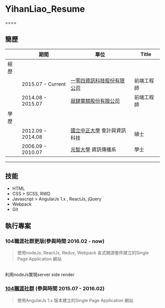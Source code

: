 # YihanLiao_Resume

====

## 簡歷
|     | 期間               | 單位     | Title   |
|-----|-------------------|----------|---------|
| 經歷 |                   |          |         |
|     | 2015.07 - Current | [一零四資訊科技股份有限公司](https://www.104.com.tw/)| 前端工程師 |
|     | 2014.08 - 2015.07 | [就肆電競股份有限公司](https://www.4gamers.com.tw/) | 前端工程師 |
| 學歷 |                   |          |         |
|     | 2012.09 - 2014.08 | [國立中正大學](https://www.ccu.edu.tw/) 會計與資訊科技 | 碩士 |
|     | 2006.09 - 2010.07 | [元智大學](http://www.yzu.edu.tw/) 資訊傳播系 | 學士 |

-----

## 技能
* HTML
* CSS > SCSS, RWD
* Javascript > AngularJs 1.x , ReactJs, jQuery
* Webpack
* Git

## 執行專案

### 104職涯社群更版(參與時間 2016.02 - now)
> 使用nodeJs, ReactJs, Redux, Webpack 各式開源套件建立的Single Page Application 網站
<br/>
利用nodeJs實現server side render

### [104職涯社群](plus.104.com.tw) (參與時間 2015.07 - 2016.02)
> 使用AngularJs 1.x 版本建立的Single Page Application 網站
